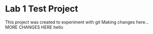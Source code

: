 # Lab 1 Test Project
This project was created to experiment with git
Making changes here... MORE CHANGES HERE
hello
